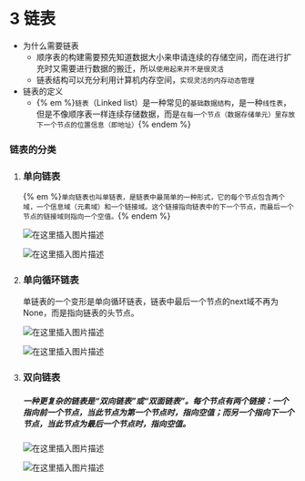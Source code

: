 # 3 链表

- 为什么需要链表
  - 顺序表的构建需要预先知道数据大小来申请连续的存储空间，而在进行扩充时又需要进行数据的搬迁，所以`使用起来并不是很灵活`
  - 链表结构可以充分利用计算机内存空间，`实现灵活的内存动态管理`
- 链表的定义
  - {% em %}`链表`（Linked list）是一种常见的`基础数据结构`，是一种`线性表`，但是不像顺序表一样连续存储数据，而是`在每一个节点（数据存储单元）里存放下一个节点的位置信息（即地址）`{% endem %}

### 链表的分类

1. ### 单向链表

   {% em %}`单向链表也叫单链表，是链表中最简单的一种形式，它的每个节点包含两个域，一个信息域（元素域）和一个链接域。这个链接指向链表中的下一个节点，而最后一个节点的链接域则指向一个空值。`{% endem %}

   ![在这里插入图片描述](https://img-blog.csdnimg.cn/20200110111151121.png?)

   ![在这里插入图片描述](https://img-blog.csdnimg.cn/2020011011250599.png?)

2. ### 单向循环链表

   单链表的一个变形是单向循环链表，链表中最后一个节点的next域不再为None，而是指向链表的头节点。

   ![在这里插入图片描述](https://img-blog.csdnimg.cn/20200110111250106.png)

   ![在这里插入图片描述](https://img-blog.csdnimg.cn/20200110112635245.png?)

3. ### 双向链表

   ##### **一种更复杂的链表是“双向链表”或“双面链表”。每个节点有两个链接：一个指向前一个节点，当此节点为第一个节点时，指向空值；而另一个指向下一个节点，当此节点为最后一个节点时，指向空值。**

   ![在这里插入图片描述](https://img-blog.csdnimg.cn/20200110112120635.png?)

   ![在这里插入图片描述](https://img-blog.csdnimg.cn/20200110112836792.png?)

   ​

